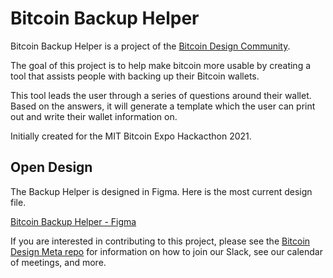 # Bitcoin Backup Helper

Bitcoin Backup Helper is a project of the [Bitcoin Design Community](https://bitcoin.design/).

The goal of this project is to help make bitcoin more usable by creating a tool that assists people with backing up
their Bitcoin wallets.

This tool leads the user through a series of questions around their wallet. Based on the answers, it will generate a
template which the user can print out and write their wallet information on.

Initially created for the MIT Bitcoin Expo Hackacthon 2021.

## Open Design

The Backup Helper is designed in Figma. Here is the most current design file.

[Bitcoin Backup Helper - Figma](https://www.figma.com/file/GytkKvsTsdMwjDQLZuq2oA/Bitcoin-Backup-Helper?node-id=20%3A9499)

If you are interested in contributing to this project, please see the
[Bitcoin Design Meta repo](https://github.com/BitcoinDesign/Meta) for information on how to join our Slack, see our
calendar of meetings, and more.